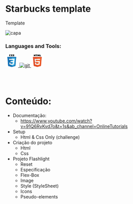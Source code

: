 # Starbucks template
 Template
 
 
![capa](https://user-images.githubusercontent.com/63620832/187092418-53427ed7-6528-43d6-a383-bd95826a8a82.jpg)


<h3 align="left">Languages and Tools:</h3>
<p align="left"> <a href="https://www.w3schools.com/css/" target="_blank" rel="noreferrer"> <img src="https://raw.githubusercontent.com/devicons/devicon/master/icons/css3/css3-original-wordmark.svg" alt="css3" width="40" height="40"/> </a> <a href="https://git-scm.com/" target="_blank" rel="noreferrer"> <img src="https://www.vectorlogo.zone/logos/git-scm/git-scm-icon.svg" alt="git" width="40" height="40"/> </a> <a href="https://www.w3.org/html/" target="_blank" rel="noreferrer"> <img src="https://raw.githubusercontent.com/devicons/devicon/master/icons/html5/html5-original-wordmark.svg" alt="html5" width="40" height="40"/> </a> </p>
<br><br>

# Conteúdo:
- Documentação:
  - https://www.youtube.com/watch?v=91Q6RvKvd7o&t=1s&ab_channel=OnlineTutorials
- Setup
  - Html & Css Only (challenge)
- Criação do projeto
  - Html
  - Css
- Projeto Flashlight
  - Reset
  - Especificação
  - Flex-Box
  - Image
  - Style (StyleSheet)
  - Icons
  - Pseudo-elements
